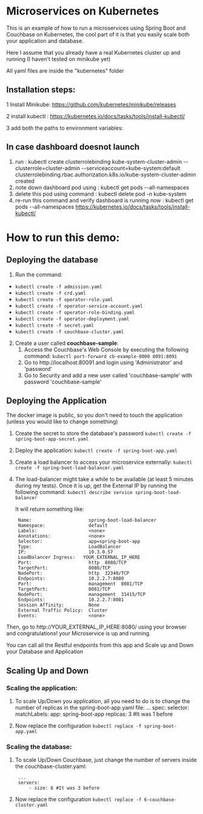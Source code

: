 # Microservices on Kubernetes


This is an example of how to run a microservices using Spring Boot and Couchbase on Kubernetes, the cool part of it is
that you easily scale both your application and database.

Here I assume that you already have a real Kubernetes cluster up and running (I haven't tested on minikube yet)

All yaml files are inside the "kubernetes" folder

## Installation steps:

1 Install Minikube:  https://github.com/kubernetes/minikube/releases 

2 install kubectl : https://kubernetes.io/docs/tasks/tools/install-kubectl/

3 add both the paths to environment variables:

## In case dashboard doesnot launch
1. run : kubectl create clusterrolebinding kube-system-cluster-admin --clusterrole=cluster-admin --serviceaccount=kube-system:default
clusterrolebinding.rbac.authorization.k8s.io/kube-system-cluster-admin created
2. note down dashboard pod using : kubectl get pods --all-namespaces
3. delete this pod using command : kubectl delete  pod <podname> -n kube-system
4. re-run this command and verify dashboard is running now :  kubectl get pods --all-namespaces 
https://kubernetes.io/docs/tasks/tools/install-kubectl/ 
 


# How to run this demo:


## Deploying the database ###########

1.  Run the command:
* `kubectl create -f admission.yaml`
* `kubectl create -f crd.yaml`
* `kubectl create -f operator-role.yaml`
* `kubectl create -f operator-service-account.yaml`
* `kubectl create -f operator-role-binding.yaml`
* `kubectl create -f operator-deployment.yaml`
* `kubectl create -f secret.yaml`
* `kubectl create -f couchbase-cluster.yaml`

2. Create a user called **couchbase-sample**:
	1. Access the Couchbase's Web Console by executing the following command:
	 `kubectl port-forward cb-example-0000 8091:8091`
	2. Go to http://localhost:80091 and login using 'Administrator' and 'password'
	3. Go to Security and add a new user called 'couchbase-sample' with password 'couchbase-sample'


## Deploying the Application

The docker image is public, so you don't need to touch the application (unless you would like to change something)

1. Create the secret to store the database's password
`kubectl create -f spring-boot-app-secret.yaml`

2. Deploy the application:
`kubectl create -f spring-boot-app.yaml`

3. Create a load balancer to access your microservice externally:
`kubectl create -f spring-boot-load-balancer.yaml`

4. The load-balancer might take a while to be available (at least 5 minutes during my tests). Once it is up, get
the External IP by running the following command:
`kubectl describe service spring-boot-load-balancer`

	It will return something like:


        Name:                     spring-boot-load-balancer
        Namespace:                default
        Labels:                   <none>
        Annotations:              <none>
        Selector:                 app=spring-boot-app
        Type:                     LoadBalancer
        IP:                       10.3.0.57
        LoadBalancer Ingress:   YOUR_EXTERNAL_IP_HERE
        Port:                     http  8080/TCP
        TargetPort:               8080/TCP
        NodePort:                 http  32340/TCP
        Endpoints:                10.2.2.7:8080
        Port:                     management  8081/TCP
        TargetPort:               8081/TCP
        NodePort:                 management  31415/TCP
        Endpoints:                10.2.2.7:8081
        Session Affinity:         None
        External Traffic Policy:  Cluster
        Events:                   <none>



Then, go to http://YOUR_EXTERNAL_IP_HERE:8080/ using your browser and congratulations! your Microservice is up and running.

You can call all the Restful endpoints from this app and Scale up and Down your Database and Application


## Scaling Up and Down

### Scaling the application:
1. To scale Up/Down you application, all you need to do is to change the number of replicas in the spring-boot-app.yaml file:
        ...
        spec:
          selector:
            matchLabels:
              app: spring-boot-app
          replicas: 3 #It was 1 before

2. Now replace the configuration
`kubectl replace -f spring-boot-app.yaml`


### Scaling the database:

1. To scale Up/Down Couchbase, just change the number of servers inside the couchbase-cluster.yaml:

        ...
        servers:
            - size: 6 #It was 3 before


2. Now replace the configuration
`kubectl replace -f 6-couchbase-cluster.yaml`
